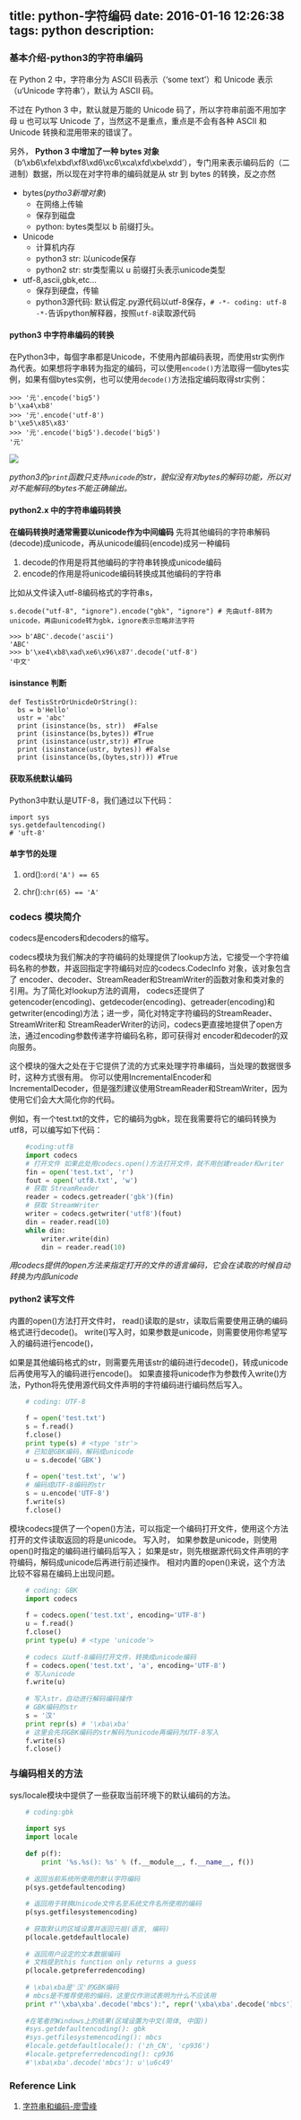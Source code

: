 title: python-字符编码
date: 2016-01-16 12:26:38
tags: python
description:
---

### 基本介绍-python3的字符串编码

在 Python 2 中，字符串分为 ASCII 码表示（‘some text’）和 Unicode 表示（u‘Unicode 字符串’），默认为 ASCII 码。

不过在 Python 3 中，默认就是万能的 Unicode 码了，所以字符串前面不用加字母 u 也可以写 Unicode 了，当然这不是重点，重点是不会有各种 ASCII 和 Unicode 转换和混用带来的错误了。

另外， **Python 3 中增加了一种 bytes 对象**（b‘\xb6\xfe\xbd\xf8\xd6\xc6\xca\xfd\xbe\xdd’），专门用来表示编码后的（二进制）数据，所以现在对字符串的编码就是从 str 到 bytes 的转换，反之亦然

-   bytes(*pytho3新增对象*)
    -   在网络上传输
    -   保存到磁盘
    -   python: bytes类型以 b 前缀打头。
-   Unicode
    -   计算机内存
    -   python3 str: 以unicode保存
    -   python2 str: str类型需以 u 前缀打头表示unicode类型
-   utf-8,ascii,gbk,etc...
    -   保存到硬盘，传输
    -   python3源代码: 默认假定.py源代码以utf-8保存，`# -*- coding: utf-8 -*-`告诉python解释器，按照`utf-8`读取源代码 

#### python3 中字符串编码的转换

在Python3中，每個字串都是Unicode，不使用內部编码表現，而使用str实例作為代表。如果想将字串转为指定的编码，可以使用`encode()`方法取得一個bytes实例，如果有個bytes实例，也可以使用`decode()`方法指定编码取得str实例：

    >>> '元'.encode('big5')
    b'\xa4\xb8'
    >>> '元'.encode('utf-8')
    b'\xe5\x85\x83'
    >>> '元'.encode('big5').decode('big5')
    '元'

![](images/python/string-encoding-python3.jpg)

*python3的`print`函数只支持`unicode`的str，貌似没有对bytes的解码功能，所以对对不能解码的bytes不能正确输出。*

#### python2.x 中的字符串编码转换
**在编码转换时通常需要以unicode作为中间编码**
先将其他编码的字符串解码(decode)成unicode，再从unicode编码(encode)成另一种编码

1. decode的作用是将其他编码的字符串转换成unicode编码
2. encode的作用是将unicode编码转换成其他编码的字符串

比如从文件读入utf-8编码格式的字符串s，

    s.decode("utf-8", "ignore").encode("gbk", "ignore") # 先由utf-8转为unicode，再由unicode转为gbk，ignore表示忽略非法字符

    >>> b'ABC'.decode('ascii')
    'ABC'
    >>> b'\xe4\xb8\xad\xe6\x96\x87'.decode('utf-8')
    '中文'

#### isinstance 判断


    def TestisStrOrUnicdeOrString():
      bs = b'Hello'
      ustr = 'abc'
      print (isinstance(bs, str))  #False
      print (isinstance(bs,bytes)) #True
      print (isinstance(ustr,str)) #True
      print (isinstance(ustr, bytes)) #False
      print (isinstance(bs,(bytes,str))) #True

#### 获取系统默认编码

Python3中默认是UTF-8，我们通过以下代码：

    import sys
    sys.getdefaultencoding()
    # 'uft-8'

#### 单字节的处理

1. ord():`ord('A') == 65`
    
2. chr():`chr(65) == 'A'`

### codecs 模块简介

codecs是encoders和decoders的缩写。

codecs模块为我们解决的字符编码的处理提供了lookup方法，它接受一个字符编码名称的参数，并返回指定字符编码对应的codecs.CodecInfo 对象，该对象包含了 encoder、decoder、StreamReader和StreamWriter的函数对象和类对象的引用。为了简化对lookup方法的调用， codecs还提供了getencoder(encoding)、getdecoder(encoding)、getreader(encoding)和 getwriter(encoding)方法；进一步，简化对特定字符编码的StreamReader、StreamWriter和 StreamReaderWriter的访问，codecs更直接地提供了open方法，通过encoding参数传递字符编码名称，即可获得对 encoder和decoder的双向服务。


这个模块的强大之处在于它提供了流的方式来处理字符串编码，当处理的数据很多时，这种方式很有用。
你可以使用IncrementalEncoder和IncrementalDecoder，但是强烈建议使用StreamReader和StreamWriter，因为使用它们会大大简化你的代码。

例如，有一个test.txt的文件，它的编码为gbk，现在我需要将它的编码转换为utf8，可以编写如下代码：

``` python
    #coding:utf8
    import codecs
    # 打开文件 如果此处用codecs.open()方法打开文件，就不用创建reader和writer 
    fin = open('test.txt', 'r') 
    fout = open('utf8.txt', 'w') 
    # 获取 StreamReader 
    reader = codecs.getreader('gbk')(fin) 
    # 获取 StreamWriter 
    writer = codecs.getwriter('utf8')(fout) 
    din = reader.read(10) 
    while din: 
        writer.write(din) 
        din = reader.read(10)
```

_用codecs提供的open方法来指定打开的文件的语言编码，它会在读取的时候自动转换为内部unicode_

#### python2 读写文件

内置的open()方法打开文件时，
read()读取的是str，读取后需要使用正确的编码格式进行decode()。
write()写入时，如果参数是unicode，则需要使用你希望写入的编码进行encode()，

如果是其他编码格式的str，则需要先用该str的编码进行decode()，转成unicode后再使用写入的编码进行encode()。
如果直接将unicode作为参数传入write()方法，Python将先使用源代码文件声明的字符编码进行编码然后写入。

```python
    # coding: UTF-8
     
    f = open('test.txt')
    s = f.read()
    f.close()
    print type(s) # <type 'str'>
    # 已知是GBK编码，解码成unicode
    u = s.decode('GBK')
     
    f = open('test.txt', 'w')
    # 编码成UTF-8编码的str
    s = u.encode('UTF-8')
    f.write(s)
    f.close()
```

模块codecs提供了一个open()方法，可以指定一个编码打开文件，使用这个方法打开的文件读取返回的将是unicode。
写入时，
如果参数是unicode，则使用open()时指定的编码进行编码后写入；
如果是str，则先根据源代码文件声明的字符编码，解码成unicode后再进行前述操作。
相对内置的open()来说，这个方法比较不容易在编码上出现问题。

 
```python
    # coding: GBK
    import codecs
     
    f = codecs.open('test.txt', encoding='UTF-8')
    u = f.read()
    f.close()
    print type(u) # <type 'unicode'>
     
    # codecs 以utf-8编码打开文件，转换成unicode编码
    f = codecs.open('test.txt', 'a', encoding='UTF-8')
    # 写入unicode
    f.write(u)
     
    # 写入str，自动进行解码编码操作
    # GBK编码的str
    s = '汉'
    print repr(s) # '\xba\xba'
    # 这里会先将GBK编码的str解码为unicode再编码为UTF-8写入
    f.write(s) 
    f.close()
```

### 与编码相关的方法

sys/locale模块中提供了一些获取当前环境下的默认编码的方法。

```python
    # coding:gbk
     
    import sys
    import locale
     
    def p(f):
        print '%s.%s(): %s' % (f.__module__, f.__name__, f())
     
    # 返回当前系统所使用的默认字符编码
    p(sys.getdefaultencoding)
     
    # 返回用于转换Unicode文件名至系统文件名所使用的编码
    p(sys.getfilesystemencoding)
     
    # 获取默认的区域设置并返回元祖(语言, 编码)
    p(locale.getdefaultlocale)
     
    # 返回用户设定的文本数据编码
    # 文档提到this function only returns a guess
    p(locale.getpreferredencoding)
     
    # \xba\xba是'汉'的GBK编码
    # mbcs是不推荐使用的编码，这里仅作测试表明为什么不应该用
    print r"'\xba\xba'.decode('mbcs'):", repr('\xba\xba'.decode('mbcs'))
     
    #在笔者的Windows上的结果(区域设置为中文(简体, 中国))
    #sys.getdefaultencoding(): gbk
    #sys.getfilesystemencoding(): mbcs
    #locale.getdefaultlocale(): ('zh_CN', 'cp936')
    #locale.getpreferredencoding(): cp936
    #'\xba\xba'.decode('mbcs'): u'\u6c49'
```


### Reference Link 
1. [字符串和编码-廖雪峰](http://www.liaoxuefeng.com/wiki/0014316089557264a6b348958f449949df42a6d3a2e542c000/001431664106267f12e9bef7ee14cf6a8776a479bdec9b9000)
